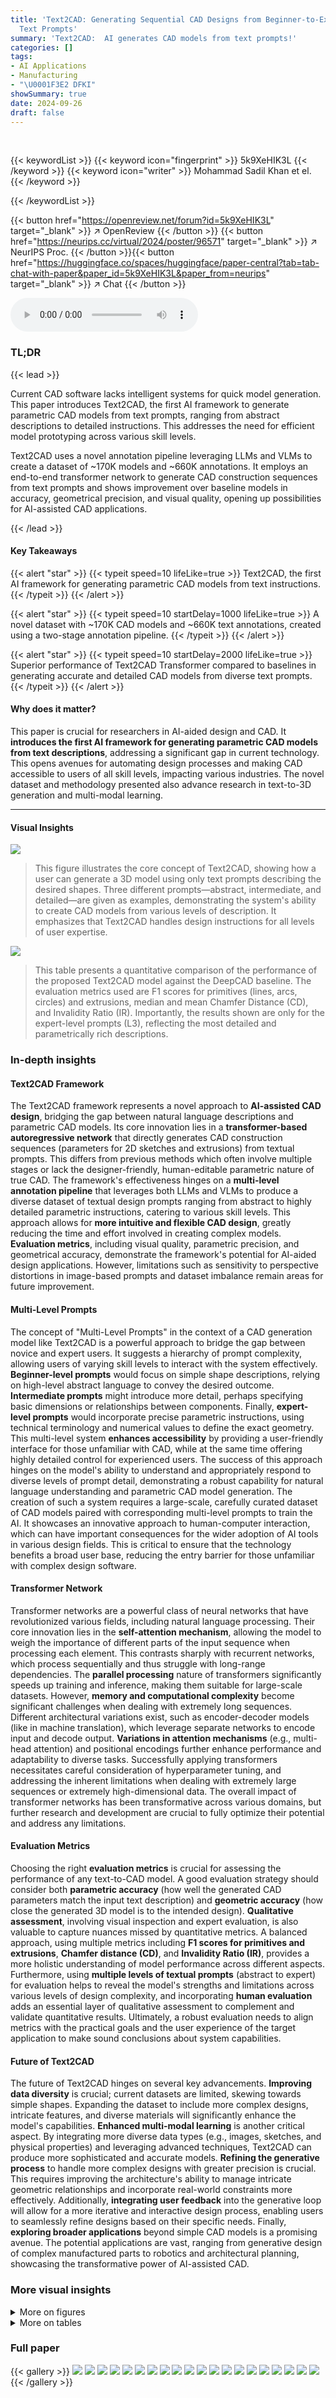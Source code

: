 ```yaml
---
title: 'Text2CAD: Generating Sequential CAD Designs from Beginner-to-Expert Level
  Text Prompts'
summary: 'Text2CAD:  AI generates CAD models from text prompts!'
categories: []
tags:
- AI Applications
- Manufacturing
- "\U0001F3E2 DFKI"
showSummary: true
date: 2024-09-26
draft: false
---
```


<br>

{{< keywordList >}}
{{< keyword icon="fingerprint" >}} 5k9XeHIK3L {{< /keyword >}}
{{< keyword icon="writer" >}} Mohammad Sadil Khan et el. {{< /keyword >}}
 
{{< /keywordList >}}

{{< button href="https://openreview.net/forum?id=5k9XeHIK3L" target="_blank" >}}
↗ OpenReview
{{< /button >}}
{{< button href="https://neurips.cc/virtual/2024/poster/96571" target="_blank" >}}
↗ NeurIPS Proc.
{{< /button >}}{{< button href="https://huggingface.co/spaces/huggingface/paper-central?tab=tab-chat-with-paper&paper_id=5k9XeHIK3L&paper_from=neurips" target="_blank" >}}
↗ Chat
{{< /button >}}



<audio controls>
    <source src="https://ai-paper-reviewer.com/5k9XeHIK3L/podcast.wav" type="audio/wav">
    Your browser does not support the audio element.
</audio>


### TL;DR


{{< lead >}}

Current CAD software lacks intelligent systems for quick model generation. This paper introduces Text2CAD, the first AI framework to generate parametric CAD models from text prompts, ranging from abstract descriptions to detailed instructions.  This addresses the need for efficient model prototyping across various skill levels. 

Text2CAD uses a novel annotation pipeline leveraging LLMs and VLMs to create a dataset of ~170K models and ~660K annotations.  It employs an end-to-end transformer network to generate CAD construction sequences from text prompts and shows improvement over baseline models in accuracy, geometrical precision, and visual quality, opening up possibilities for AI-assisted CAD applications.

{{< /lead >}}


#### Key Takeaways

{{< alert "star" >}}
{{< typeit speed=10 lifeLike=true >}} Text2CAD, the first AI framework for generating parametric CAD models from text instructions. {{< /typeit >}}
{{< /alert >}}

{{< alert "star" >}}
{{< typeit speed=10 startDelay=1000 lifeLike=true >}} A novel dataset with ~170K CAD models and ~660K text annotations, created using a two-stage annotation pipeline. {{< /typeit >}}
{{< /alert >}}

{{< alert "star" >}}
{{< typeit speed=10 startDelay=2000 lifeLike=true >}} Superior performance of Text2CAD Transformer compared to baselines in generating accurate and detailed CAD models from diverse text prompts. {{< /typeit >}}
{{< /alert >}}

#### Why does it matter?
This paper is crucial for researchers in AI-aided design and CAD.  It **introduces the first AI framework for generating parametric CAD models from text descriptions**, addressing a significant gap in current technology. This opens avenues for automating design processes and making CAD accessible to users of all skill levels, impacting various industries.  The novel dataset and methodology presented also advance research in text-to-3D generation and multi-modal learning.

------
#### Visual Insights



![](https://ai-paper-reviewer.com/5k9XeHIK3L/figures_0_1.jpg)

> This figure illustrates the core concept of Text2CAD, showing how a user can generate a 3D model using only text prompts describing the desired shapes.  Three different prompts—abstract, intermediate, and detailed—are given as examples, demonstrating the system's ability to create CAD models from various levels of description. It emphasizes that Text2CAD handles design instructions for all levels of user expertise.





![](https://ai-paper-reviewer.com/5k9XeHIK3L/tables_7_1.jpg)

> This table presents a quantitative comparison of the performance of the proposed Text2CAD model against the DeepCAD baseline.  The evaluation metrics used are F1 scores for primitives (lines, arcs, circles) and extrusions, median and mean Chamfer Distance (CD), and Invalidity Ratio (IR).  Importantly, the results shown are only for the expert-level prompts (L3), reflecting the most detailed and parametrically rich descriptions.





### In-depth insights


#### Text2CAD Framework
The Text2CAD framework represents a novel approach to **AI-assisted CAD design**, bridging the gap between natural language descriptions and parametric CAD models.  Its core innovation lies in a **transformer-based autoregressive network** that directly generates CAD construction sequences (parameters for 2D sketches and extrusions) from textual prompts. This differs from previous methods which often involve multiple stages or lack the designer-friendly, human-editable parametric nature of true CAD. The framework's effectiveness hinges on a **multi-level annotation pipeline** that leverages both LLMs and VLMs to produce a diverse dataset of textual design prompts ranging from abstract to highly detailed parametric instructions, catering to various skill levels.  This approach allows for **more intuitive and flexible CAD design**, greatly reducing the time and effort involved in creating complex models.  **Evaluation metrics**, including visual quality, parametric precision, and geometrical accuracy, demonstrate the framework's potential for AI-aided design applications.  However, limitations such as sensitivity to perspective distortions in image-based prompts and dataset imbalance remain areas for future improvement.

#### Multi-Level Prompts
The concept of "Multi-Level Prompts" in the context of a CAD generation model like Text2CAD is a powerful approach to bridge the gap between novice and expert users.  It suggests a hierarchy of prompt complexity, allowing users of varying skill levels to interact with the system effectively.  **Beginner-level prompts** would focus on simple shape descriptions, relying on high-level abstract language to convey the desired outcome.  **Intermediate prompts** might introduce more detail, perhaps specifying basic dimensions or relationships between components. Finally, **expert-level prompts** would incorporate precise parametric instructions, using technical terminology and numerical values to define the exact geometry. This multi-level system **enhances accessibility** by providing a user-friendly interface for those unfamiliar with CAD, while at the same time offering highly detailed control for experienced users.  The success of this approach hinges on the model's ability to understand and appropriately respond to diverse levels of prompt detail, demonstrating a robust capability for natural language understanding and parametric CAD model generation.  The creation of such a system requires a large-scale, carefully curated dataset of CAD models paired with corresponding multi-level prompts to train the AI.  It showcases an innovative approach to human-computer interaction, which can have important consequences for the wider adoption of AI tools in various design fields.  This is critical to ensure that the technology benefits a broad user base, reducing the entry barrier for those unfamiliar with complex design software.

#### Transformer Network
Transformer networks are a powerful class of neural networks that have revolutionized various fields, including natural language processing.  Their core innovation lies in the **self-attention mechanism**, allowing the model to weigh the importance of different parts of the input sequence when processing each element.  This contrasts sharply with recurrent networks, which process sequentially and thus struggle with long-range dependencies.  The **parallel processing** nature of transformers significantly speeds up training and inference, making them suitable for large-scale datasets. However, **memory and computational complexity** become significant challenges when dealing with extremely long sequences.  Different architectural variations exist, such as encoder-decoder models (like in machine translation), which leverage separate networks to encode input and decode output. **Variations in attention mechanisms** (e.g., multi-head attention) and positional encodings further enhance performance and adaptability to diverse tasks.  Successfully applying transformers necessitates careful consideration of hyperparameter tuning, and addressing the inherent limitations when dealing with extremely large sequences or extremely high-dimensional data. The overall impact of transformer networks has been transformative across various domains, but further research and development are crucial to fully optimize their potential and address any limitations.

#### Evaluation Metrics
Choosing the right **evaluation metrics** is crucial for assessing the performance of any text-to-CAD model.  A good evaluation strategy should consider both **parametric accuracy** (how well the generated CAD parameters match the input text description) and **geometric accuracy** (how close the generated 3D model is to the intended design).  **Qualitative assessment**, involving visual inspection and expert evaluation, is also valuable to capture nuances missed by quantitative metrics.  A balanced approach, using multiple metrics including **F1 scores for primitives and extrusions**, **Chamfer distance (CD)**, and **Invalidity Ratio (IR)**, provides a more holistic understanding of model performance across different aspects. Furthermore, using **multiple levels of textual prompts** (abstract to expert) for evaluation helps to reveal the model's strengths and limitations across various levels of design complexity, and incorporating **human evaluation** adds an essential layer of qualitative assessment to complement and validate quantitative results.  Ultimately, a robust evaluation needs to align metrics with the practical goals and the user experience of the target application to make sound conclusions about system capabilities. 

#### Future of Text2CAD
The future of Text2CAD hinges on several key advancements.  **Improving data diversity** is crucial; current datasets are limited, skewing towards simple shapes.  Expanding the dataset to include more complex designs, intricate features, and diverse materials will significantly enhance the model's capabilities.  **Enhanced multi-modal learning** is another critical aspect.  By integrating more diverse data types (e.g., images, sketches, and physical properties) and leveraging advanced techniques, Text2CAD can produce more sophisticated and accurate models.  **Refining the generative process** to handle more complex designs with greater precision is crucial.  This requires improving the architecture's ability to manage intricate geometric relationships and incorporate real-world constraints more effectively.  Additionally, **integrating user feedback** into the generative loop will allow for a more iterative and interactive design process, enabling users to seamlessly refine designs based on their specific needs.  Finally, **exploring broader applications** beyond simple CAD models is a promising avenue.  The potential applications are vast, ranging from generative design of complex manufactured parts to robotics and architectural planning, showcasing the transformative power of AI-assisted CAD.


### More visual insights

<details>
<summary>More on figures
</summary>


![](https://ai-paper-reviewer.com/5k9XeHIK3L/figures_3_1.jpg)

> This figure illustrates the two-stage data annotation pipeline used in the Text2CAD project.  The first stage utilizes a Vision Language Model (VLM) to generate abstract shape descriptions from multi-view images of the 3D CAD models. These descriptions capture the overall structure of the model. The second stage employs a Large Language Model (LLM) to produce multi-level natural language instructions (NLIs) based on the shape descriptions and detailed CAD construction information. These instructions are categorized into four levels of complexity: abstract, beginner, intermediate, and expert, making them suitable for users of varying CAD skill levels.


![](https://ai-paper-reviewer.com/5k9XeHIK3L/figures_5_1.jpg)

> This figure illustrates the architecture of the Text2CAD Transformer, a deep learning model designed to generate parametric CAD models from text prompts.  It shows how the model processes text input (T) and an existing CAD sequence (C<sub>1:t-1</sub>) using a BERT encoder, an adaptive layer, and multiple transformer decoder blocks to produce a complete CAD sequence (C<sub>2:t</sub>). The figure highlights the different components of the model, including the embedding layers, attention mechanisms, and feedforward networks, illustrating the autoregressive generation process step-by-step. The final output is a reconstructed 3D CAD model.


![](https://ai-paper-reviewer.com/5k9XeHIK3L/figures_6_1.jpg)

> This figure shows the CAD models generated by the Text2CAD model using different levels of text prompts.  The prompts are color-coded to represent the level of detail: teal for abstract and beginner levels, yellow for intermediate, and red for expert. The figure demonstrates how the model generates more detailed and parametric CAD models from more detailed prompts.


![](https://ai-paper-reviewer.com/5k9XeHIK3L/figures_7_1.jpg)

> This figure shows the different CAD models generated by using different levels of text prompts (abstract, beginner, intermediate, and expert). Each level of prompt is color-coded to easily distinguish the type of description used in the prompt, and the resulting CAD model demonstrates the complexity of the model based on the prompt's detail level.


![](https://ai-paper-reviewer.com/5k9XeHIK3L/figures_8_1.jpg)

> This figure shows how the Text2CAD model generates CAD models from different levels of text prompts.  The prompts range from abstract shape descriptions to detailed parametric instructions. The figure showcases the impact of prompt detail on the generated CAD model, illustrating the model's ability to handle varying levels of user expertise.


![](https://ai-paper-reviewer.com/5k9XeHIK3L/figures_9_1.jpg)

> This figure shows two examples to demonstrate the robustness of the Text2CAD model to different prompt styles.  The first example shows three different prompts that all successfully generate the same ring-like CAD model.  These prompts vary in descriptive detail, with one prompt being highly abstract while others provide more specific details of the shape's features. The second example demonstrates that three prompts, each employing different wording and emphasis on specific star features, all yield the same star-shaped CAD model.  This illustrates the model's ability to handle diverse phrasing and contextual clues in natural language design instructions.


![](https://ai-paper-reviewer.com/5k9XeHIK3L/figures_15_1.jpg)

> This figure illustrates the two-stage data annotation pipeline used in the Text2CAD project.  Stage 1 employs a Vision Language Model (VLM) to generate abstract shape descriptions from multi-view images of CAD models.  These descriptions are then used in Stage 2, which leverages a Large Language Model (LLM) to produce multi-level textual instructions detailing the CAD construction process. These instructions range from abstract descriptions to detailed parametric instructions, catering to various user skill levels.


![](https://ai-paper-reviewer.com/5k9XeHIK3L/figures_16_1.jpg)

> This figure illustrates the architecture of the Text2CAD Transformer model.  The model takes as input a text prompt and a partial CAD sequence. It uses a pre-trained BERT encoder and an adaptive layer to process the text, creating a text embedding.  This embedding is then integrated with the partial CAD sequence embedding using a transformer decoder with layer-wise cross-attention mechanisms. The decoder generates the complete CAD sequence autoregressively.


![](https://ai-paper-reviewer.com/5k9XeHIK3L/figures_17_1.jpg)

> This figure illustrates the F1 score calculation method for evaluating CAD sequences, as proposed in reference [19]. It shows a comparison between ground truth sketches and predicted sketches, detailing the process of loop matching and primitive matching to arrive at the final F1 score.  The steps include matching loops within each sketch, creating a cost matrix for primitives (lines, arcs, circles) within the matched loops, and applying the Hungarian algorithm to find the best matches. Finally, precision, recall, and the F1 score are calculated.


![](https://ai-paper-reviewer.com/5k9XeHIK3L/figures_18_1.jpg)

> This figure shows examples of CAD models generated by the Text2CAD model using different levels of textual prompts.  The prompts vary in complexity from abstract shape descriptions to highly detailed, parametric instructions.  The color-coding of the prompts highlights the different types of information provided (shape description, simple sketch details, extrusion details). The figure demonstrates how the model's output changes depending on the level of detail in the prompt, highlighting the model's ability to generate CAD models from various levels of user input.


![](https://ai-paper-reviewer.com/5k9XeHIK3L/figures_19_1.jpg)

> This figure illustrates the architecture of the Text2CAD Transformer model.  It shows how the model processes text prompts and existing CAD sequences to generate a complete parametric CAD model. The process starts with a pre-trained BERT encoder to process the text prompt, followed by an adaptive layer to refine the embedding.  This refined text embedding and the existing CAD sequence are then fed into multiple transformer decoder blocks which produce a sequence representing the steps for creating a CAD model. The output of the decoder is a full CAD sequence, allowing autoregressive generation of the model.


![](https://ai-paper-reviewer.com/5k9XeHIK3L/figures_20_1.jpg)

> This figure illustrates the architecture of the Text2CAD Transformer, a deep learning model designed to generate parametric CAD models from text descriptions.  The model takes as input a text prompt and a sequence of previously generated CAD tokens. It processes the text prompt using a pre-trained BERT encoder and an adaptive layer to create a contextual text embedding. This embedding, combined with the existing CAD sequence embedding, is fed into multiple transformer decoder blocks.  These blocks generate the next CAD tokens in an auto-regressive manner, sequentially building up the complete CAD model description. 


</details>




<details>
<summary>More on tables
</summary>


![](https://ai-paper-reviewer.com/5k9XeHIK3L/tables_8_1.jpg)
> This table presents a quantitative comparison of the performance of the proposed Text2CAD model and the baseline DeepCAD model.  The evaluation focuses on expert-level prompts (L3) and uses several metrics: F1 scores for primitives (line, arc, circle) and extrusions, mean and median Chamfer Distance (CD), and Invalidity Ratio (IR).  Lower CD and IR values indicate better performance.  The table highlights the superior performance of Text2CAD compared to DeepCAD across all metrics.

![](https://ai-paper-reviewer.com/5k9XeHIK3L/tables_14_1.jpg)
> This table presents a quantitative comparison of the performance of the proposed Text2CAD model against the DeepCAD baseline model.  The evaluation metrics used are F1 scores (for primitives and extrusions), Chamfer Distance (CD), and Invalidity Ratio (IR), focusing solely on Expert Level (L3) prompts, which are the most detailed and complex prompts in the dataset. Lower CD and IR values indicate better performance.

</details>




### Full paper

{{< gallery >}}
<img src="https://ai-paper-reviewer.com/5k9XeHIK3L/1.png" class="grid-w50 md:grid-w33 xl:grid-w25" />
<img src="https://ai-paper-reviewer.com/5k9XeHIK3L/2.png" class="grid-w50 md:grid-w33 xl:grid-w25" />
<img src="https://ai-paper-reviewer.com/5k9XeHIK3L/3.png" class="grid-w50 md:grid-w33 xl:grid-w25" />
<img src="https://ai-paper-reviewer.com/5k9XeHIK3L/4.png" class="grid-w50 md:grid-w33 xl:grid-w25" />
<img src="https://ai-paper-reviewer.com/5k9XeHIK3L/5.png" class="grid-w50 md:grid-w33 xl:grid-w25" />
<img src="https://ai-paper-reviewer.com/5k9XeHIK3L/6.png" class="grid-w50 md:grid-w33 xl:grid-w25" />
<img src="https://ai-paper-reviewer.com/5k9XeHIK3L/7.png" class="grid-w50 md:grid-w33 xl:grid-w25" />
<img src="https://ai-paper-reviewer.com/5k9XeHIK3L/8.png" class="grid-w50 md:grid-w33 xl:grid-w25" />
<img src="https://ai-paper-reviewer.com/5k9XeHIK3L/9.png" class="grid-w50 md:grid-w33 xl:grid-w25" />
<img src="https://ai-paper-reviewer.com/5k9XeHIK3L/10.png" class="grid-w50 md:grid-w33 xl:grid-w25" />
<img src="https://ai-paper-reviewer.com/5k9XeHIK3L/11.png" class="grid-w50 md:grid-w33 xl:grid-w25" />
<img src="https://ai-paper-reviewer.com/5k9XeHIK3L/12.png" class="grid-w50 md:grid-w33 xl:grid-w25" />
<img src="https://ai-paper-reviewer.com/5k9XeHIK3L/13.png" class="grid-w50 md:grid-w33 xl:grid-w25" />
<img src="https://ai-paper-reviewer.com/5k9XeHIK3L/14.png" class="grid-w50 md:grid-w33 xl:grid-w25" />
<img src="https://ai-paper-reviewer.com/5k9XeHIK3L/15.png" class="grid-w50 md:grid-w33 xl:grid-w25" />
<img src="https://ai-paper-reviewer.com/5k9XeHIK3L/16.png" class="grid-w50 md:grid-w33 xl:grid-w25" />
<img src="https://ai-paper-reviewer.com/5k9XeHIK3L/17.png" class="grid-w50 md:grid-w33 xl:grid-w25" />
<img src="https://ai-paper-reviewer.com/5k9XeHIK3L/18.png" class="grid-w50 md:grid-w33 xl:grid-w25" />
<img src="https://ai-paper-reviewer.com/5k9XeHIK3L/19.png" class="grid-w50 md:grid-w33 xl:grid-w25" />
<img src="https://ai-paper-reviewer.com/5k9XeHIK3L/20.png" class="grid-w50 md:grid-w33 xl:grid-w25" />
{{< /gallery >}}